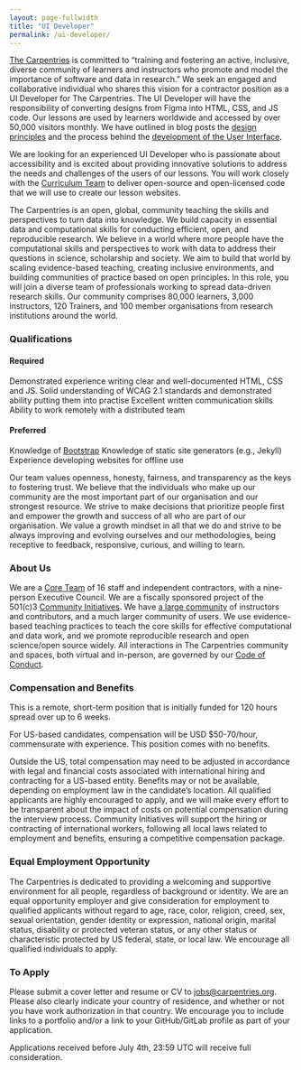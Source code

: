 ```yaml
---
layout: page-fullwidth
title: "UI Developer"
permalink: /ui-developer/
---
```



[The Carpentries](http://carpentries.org/) is committed to “training and
fostering an active, inclusive, diverse community of learners and instructors
who promote and model the importance of software and data in research.” We seek
an engaged and collaborative individual who shares this vision for a contractor
position as a UI Developer for The Carpentries. The UI Developer will have the
responsibility of converting designs from Figma into HTML, CSS, and JS code. Our
lessons are used by learners worldwide and accessed by over 50,000 visitors
monthly. We have outlined in blog posts the [design
principles](https://carpentries.org/blog/2020/08/lesson-template-design/) and
the process behind the [development of the User
Interface](https://carpentries.org/blog/2021/05/lesson-template-design-process/).

We are looking for an experienced UI Developer who is passionate about
accessibility and is excited about providing innovative solutions to address the
needs and challenges of the users of our lessons. You will work closely with the
[Curriculum Team](https://carpentries.org/core-team-projects/#curriculum-team)
to deliver open-source and open-licensed code that we will use to create our
lesson websites.

The Carpentries is an open, global, community teaching the skills and
perspectives to turn data into knowledge. We build capacity in essential data
and computational skills for conducting efficient, open, and reproducible
research. We believe in a world where more people have the computational skills
and perspectives to work with data to address their questions in science,
scholarship and society. We aim to build that world by scaling evidence-based
teaching, creating inclusive environments, and building communities of practice
based on open principles. In this role, you will join a diverse team of
professionals working to spread data-driven research skills. Our community
comprises 80,000 learners, 3,000 instructors, 120 Trainers, and 100 member
organisations from research institutions around the world.


### Qualifications

#### Required

Demonstrated experience writing clear and well-documented HTML, CSS and JS.
Solid understanding of WCAG 2.1 standards and demonstrated ability putting them
into practise Excellent written communication skills Ability to work remotely
with a distributed team

#### Preferred

Knowledge of [Bootstrap](https://getbootstrap.com/) Knowledge of static site
generators (e.g., Jekyll) Experience developing websites for offline use

Our team values openness, honesty, fairness, and transparency as the keys to
fostering trust. We believe that the individuals who make up our community are
the most important part of our organisation and our strongest resource. We
strive to make decisions that prioritize people first and empower the growth and
success of all who are part of our organisation. We value a growth mindset in
all that we do and strive to be always improving and evolving ourselves and our
methodologies, being receptive to feedback, responsive, curious, and willing to
learn.

### About Us

We are a [Core Team](https://carpentries.org/team/) of 16 staff and independent
contractors, with a nine-person Executive Council. We are a fiscally sponsored
project of the 501(c)3 [Community Initiatives](http://communityin.org/). We have
[a large community](https://carpentries.org/instructors-map/) of instructors and
contributors, and a much larger community of users. We use evidence-based
teaching practices to teach the core skills for effective computational and data
work, and we promote reproducible research and open science/open source widely.
All interactions in The Carpentries community and spaces, both virtual and
in-person, are governed by our [Code of
Conduct](https://docs.carpentries.org/topic_folders/policies/code-of-conduct.html#code-of-conduct-detailed-view).


### Compensation and Benefits

This is a remote, short-term position that is initially funded for 120 hours
spread over up to 6 weeks.

For US-based candidates, compensation will be USD $50-70/hour, commensurate with
experience. This position comes with no benefits.

Outside the US, total compensation may need to be adjusted in accordance with
legal and financial costs associated with international hiring and contracting
for a US-based entity. Benefits may or not be available, depending on employment
law in the candidate’s location. All qualified applicants are highly encouraged
to apply, and we will make every effort to be transparent about the impact of
costs on potential compensation during the interview process. Community
Initiatives will support the hiring or contracting of international workers,
following all local laws related to employment and benefits, ensuring a
competitive compensation package.

### Equal Employment Opportunity

The Carpentries is dedicated to providing a welcoming and supportive environment
for all people, regardless of background or identity. We are an equal
opportunity employer and give consideration for employment to qualified
applicants without regard to age, race, color, religion, creed, sex, sexual
orientation, gender identity or expression, national origin, marital status,
disability or protected veteran status, or any other status or characteristic
protected by US federal, state, or local law. We encourage all qualified
individuals to apply.

### To Apply

Please submit a cover letter and resume or CV to
[jobs@carpentries.org](mailto:jobs@carpentries.org). Please also clearly
indicate your country of residence, and whether or not you have work
authorization in that country. We encourage you to include links to a portfolio
and/or a link to your GitHub/GitLab profile as part of your application.

Applications received before July 4th, 23:59 UTC will receive full consideration.
